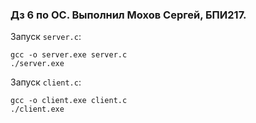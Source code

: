 ### Дз 6 по ОС. Выполнил Мохов Сергей, БПИ217.

Запуск ```server.c```:
```
gcc -o server.exe server.c
./server.exe
```

Запуск ```client.c```:
```
gcc -o client.exe client.c
./client.exe
```